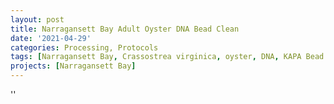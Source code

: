 ```yaml
---
layout: post
title: Narragansett Bay Adult Oyster DNA Bead Clean
date: '2021-04-29'
categories: Processing, Protocols
tags: [Narragansett Bay, Crassostrea virginica, oyster, DNA, KAPA Bead Clean]
projects: [Narragansett Bay]
---
```



''



